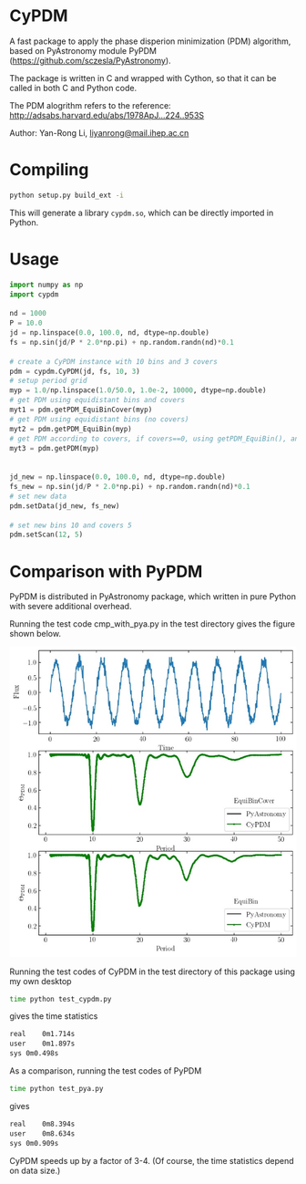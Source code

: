 # CyPDM

A fast package to apply the phase disperion minimization (PDM) algorithm, based on PyAstronomy module PyPDM (https://github.com/sczesla/PyAstronomy).

The package is written in C and wrapped with Cython, so that it can be called in both C and Python code.

The PDM alogrithm refers to the reference:
http://adsabs.harvard.edu/abs/1978ApJ...224..953S

 
Author:
Yan-Rong Li, liyanrong@mail.ihep.ac.cn

# Compiling

```bash
python setup.py build_ext -i
```
This will generate a library ``cypdm.so``, which can be directly imported in Python.

# Usage

```python
import numpy as np
import cypdm 

nd = 1000
P = 10.0
jd = np.linspace(0.0, 100.0, nd, dtype=np.double)
fs = np.sin(jd/P * 2.0*np.pi) + np.random.randn(nd)*0.1

# create a CyPDM instance with 10 bins and 3 covers
pdm = cypdm.CyPDM(jd, fs, 10, 3)
# setup period grid
myp = 1.0/np.linspace(1.0/50.0, 1.0e-2, 10000, dtype=np.double)
# get PDM using equidistant bins and covers
myt1 = pdm.getPDM_EquiBinCover(myp)
# get PDM using equidistant bins (no covers)
myt2 = pdm.getPDM_EquiBin(myp)
# get PDM according to covers, if covers==0, using getPDM_EquiBin(), and if covers!=0, using getPDM_EquiBinCover()
myt3 = pdm.getPDM(myp)


jd_new = np.linspace(0.0, 100.0, nd, dtype=np.double)
fs_new = np.sin(jd/P * 2.0*np.pi) + np.random.randn(nd)*0.1
# set new data 
pdm.setData(jd_new, fs_new)

# set new bins 10 and covers 5
pdm.setScan(12, 5)
```

# Comparison with PyPDM

PyPDM is distributed in PyAstronomy package, which written in pure Python with severe additional overhead.

Running the test code cmp_with_pya.py in the test directory gives the figure shown below.

![Comparison between CyPDM and PyPDM](https://github.com/liyropt/MyGithubPic/blob/master/cypdm_cmp.jpg)

Running the test codes of CyPDM in the test directory of this package using my own desktop 
```bash
time python test_cypdm.py
```
gives the time statistics
```bash
real    0m1.714s
user    0m1.897s
sys 0m0.498s
```
As a comparison, running the test codes of PyPDM
```bash
time python test_pya.py
```
gives 
```bash
real    0m8.394s
user    0m8.634s
sys 0m0.909s
```
CyPDM speeds up by a factor of 3-4. (Of course, the time statistics depend on data size.)